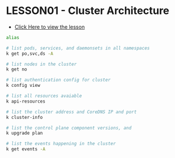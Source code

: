 # LESSON01 - Cluster Architecture

- [Click Here to view the lesson](https://community.kubeskills.com/c/lessons/lesson-01)


```bash
alias

# list pods, services, and daemonsets in all namespaces
k get po,svc,ds -A

# list nodes in the cluster
k get no

# list authentication config for cluster
k config view

# list all resources avaiable
k api-resources

# list the cluster address and CoreDNS IP and port
k cluster-info

# list the control plane component versions, and 
k upgrade plan

# list the events happening in the cluster
k get events -A

```
